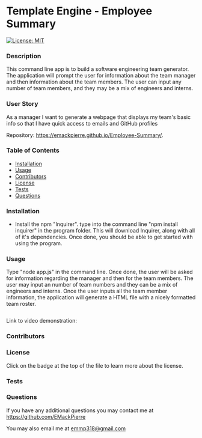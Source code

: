 # Template Engine - Employee Summary
  
  [![License: MIT](https://img.shields.io/badge/License-MIT-yellow.svg)](https://opensource.org/licenses/MIT)
  
  ### Description

  This command line app is to build a software engineering team generator. The application will prompt the user for information about the team manager and then information about the team members. The user can input any number of team members, and they may be a mix of engineers and interns.

  ### User Story

  As a manager I want to generate a webpage that displays my team's basic info so that I have quick access to emails and GitHub profiles

  Repository: https://emackpierre.github.io/Employee-Summary/.
  
  ### Table of Contents

  * [Installation](#installation)
  * [Usage](#usage)
  * [Contributors](#contributors)
  * [License](#license)
  * [Tests](#tests)
  * [Questions](#questions)

  ### Installation

   * Install the npm "Inquirer". type into the command line "npm install inquirer" in the program folder. This will download Inquirer,  along with all of it's dependencies. Once done, you should be able to get started with using the program.

  ### Usage

   Type "node app.js" in the command line. Once done, the user will be asked for information regarding the manager and then for the team members. The user may input an number of team numbers and they can be a mix of engineers and interns. Once the user inputs all the team member information, the application will generate a HTML file with a nicely formatted team roster.
  
  ![]()
  
  Link to video demonstration: 

  ### Contributors

  

  ### License

  Click on the badge at the top of the file to learn more about the license.

  ### Tests

  

  ### Questions

  If you have any additional questions you may contact me at https://github.com/EMackPierre

  You may also email me at emmp318@gmail.com